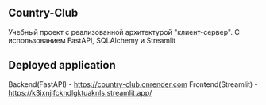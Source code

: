 ## Country-Club
Учебный проект с реализованной архитектурой "клиент-сервер". С использованием FastAPI, SQLAlchemy и Streamlit
## Deployed application
  Backend(FastAPI) - https://country-club.onrender.com
  Frontend(Streamlit) - https://k3ixnjifckndlgktuaknls.streamlit.app/
